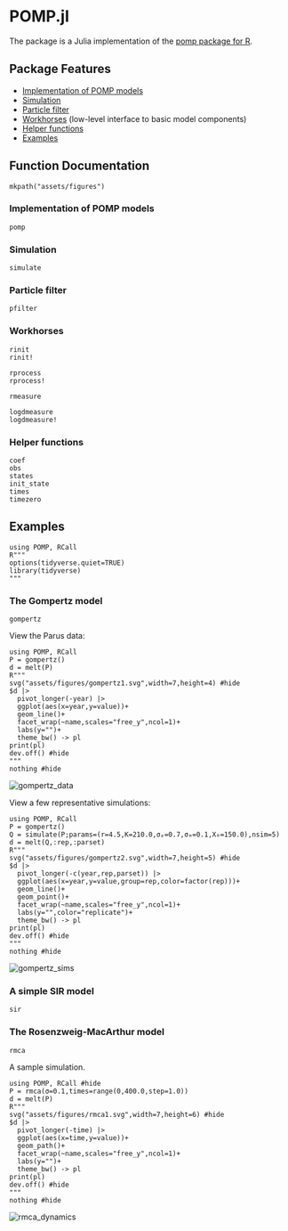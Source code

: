 # POMP.jl

The package is a Julia implementation of the [pomp package for R](https://kingaa.github.io/pomp/).

## Package Features

- [Implementation of POMP models](@ref)
- [Simulation](@ref)
- [Particle filter](@ref)
- [Workhorses](@ref) (low-level interface to basic model components)
- [Helper functions](@ref)
- [Examples](@ref)

## Function Documentation

```@setup
mkpath("assets/figures")
```

### Implementation of POMP models

```@docs
pomp
```

### Simulation

```@docs
simulate
```

### Particle filter

```@docs
pfilter
```

### Workhorses

```@docs
rinit
rinit!
```

```@docs
rprocess
rprocess!
```

```@docs
rmeasure
```

```@docs
logdmeasure
logdmeasure!
```

### Helper functions

```@docs
coef
obs
states
init_state
times
timezero
```

## Examples

```@setup
using POMP, RCall
R"""
options(tidyverse.quiet=TRUE)
library(tidyverse)
"""
```

### The Gompertz model

```@docs
gompertz
```

View the Parus data:

```@example
using POMP, RCall
P = gompertz()
d = melt(P)
R"""
svg("assets/figures/gompertz1.svg",width=7,height=4) #hide
$d |>
  pivot_longer(-year) |>
  ggplot(aes(x=year,y=value))+
  geom_line()+
  facet_wrap(~name,scales="free_y",ncol=1)+
  labs(y="")+
  theme_bw() -> pl
print(pl)
dev.off() #hide
"""
nothing #hide
```

![gompertz_data](assets/figures/gompertz1.svg)

View a few representative simulations:

```@example
using POMP, RCall
P = gompertz()
Q = simulate(P;params=(r=4.5,K=210.0,σₚ=0.7,σₘ=0.1,X₀=150.0),nsim=5)
d = melt(Q,:rep,:parset)
R"""
svg("assets/figures/gompertz2.svg",width=7,height=5) #hide
$d |>
  pivot_longer(-c(year,rep,parset)) |>
  ggplot(aes(x=year,y=value,group=rep,color=factor(rep)))+
  geom_line()+
  geom_point()+
  facet_wrap(~name,scales="free_y",ncol=1)+
  labs(y="",color="replicate")+
  theme_bw() -> pl
print(pl)
dev.off() #hide
"""
nothing #hide
```

![gompertz_sims](assets/figures/gompertz2.svg)

### A simple SIR model

```@docs
sir
```

### The Rosenzweig-MacArthur model

```@docs
rmca
```

A sample simulation.

```@example
using POMP, RCall #hide
P = rmca(σ=0.1,times=range(0,400.0,step=1.0))
d = melt(P)
R"""
svg("assets/figures/rmca1.svg",width=7,height=6) #hide
$d |>
  pivot_longer(-time) |>
  ggplot(aes(x=time,y=value))+
  geom_path()+
  facet_wrap(~name,scales="free_y",ncol=1)+
  labs(y="")+
  theme_bw() -> pl
print(pl)
dev.off() #hide
"""
nothing #hide
```

![rmca_dynamics](assets/figures/rmca1.svg)
